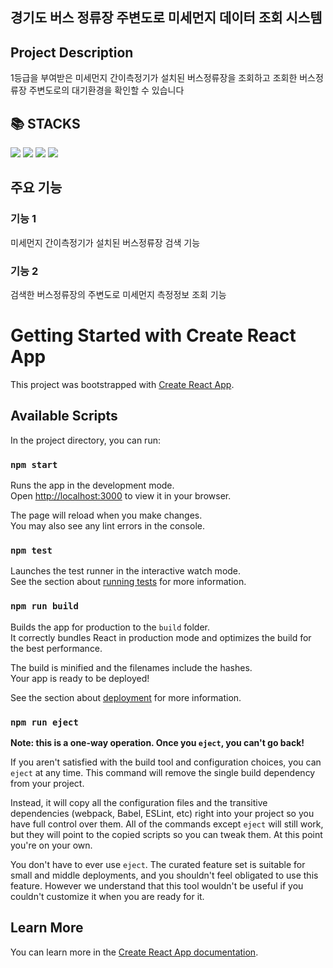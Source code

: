 ## 경기도 버스 정류장 주변도로 미세먼지 데이터 조회 시스템


## Project Description

1등급을 부여받은 미세먼지 간이측정기가 설치된 버스정류장을 조회하고 조회한 버스정류장 주변도로의 대기환경을 확인할 수 있습니다




## 📚 STACKS
<div>
<img src="https://img.shields.io/badge/react-61DAFB?style=for-the-badge&logo=react&logoColor=black"> 

<img src="https://img.shields.io/badge/javascript-F7DF1E?style=for-the-badge&logo=javascript&logoColor=black">

<img src="https://img.shields.io/badge/styled-components-DB7093?style=for-the-badge&logo=styled-components&logoColor=white">

<img src="https://img.shields.io/badge/git-F05032?style=for-the-badge&logo=git&logoColor=white">
</div>



## 주요 기능

### 기능 1

미세먼지 간이측정기가 설치된 버스정류장 검색 기능

### 기능 2

검색한 버스정류장의 주변도로 미세먼지 측정정보 조회 기능



# Getting Started with Create React App

This project was bootstrapped with [Create React App](https://github.com/facebook/create-react-app).

## Available Scripts

In the project directory, you can run:

### `npm start`

Runs the app in the development mode.\
Open [http://localhost:3000](http://localhost:3000) to view it in your browser.

The page will reload when you make changes.\
You may also see any lint errors in the console.

### `npm test`

Launches the test runner in the interactive watch mode.\
See the section about [running tests](https://facebook.github.io/create-react-app/docs/running-tests) for more information.

### `npm run build`

Builds the app for production to the `build` folder.\
It correctly bundles React in production mode and optimizes the build for the best performance.

The build is minified and the filenames include the hashes.\
Your app is ready to be deployed!

See the section about [deployment](https://facebook.github.io/create-react-app/docs/deployment) for more information.

### `npm run eject`

**Note: this is a one-way operation. Once you `eject`, you can't go back!**

If you aren't satisfied with the build tool and configuration choices, you can `eject` at any time. This command will remove the single build dependency from your project.

Instead, it will copy all the configuration files and the transitive dependencies (webpack, Babel, ESLint, etc) right into your project so you have full control over them. All of the commands except `eject` will still work, but they will point to the copied scripts so you can tweak them. At this point you're on your own.

You don't have to ever use `eject`. The curated feature set is suitable for small and middle deployments, and you shouldn't feel obligated to use this feature. However we understand that this tool wouldn't be useful if you couldn't customize it when you are ready for it.

## Learn More

You can learn more in the [Create React App documentation](https://facebook.github.io/create-react-app/docs/getting-started).





